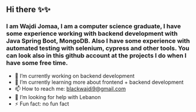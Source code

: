 ## Hi there ✨✨

### I am Wajdi Jomaa, I am a computer science graduate, I have some experience working with backend development with Java Spring Boot, MongoDB. Also I have some experience with automated testing with selenium, cypress and other tools. You can look also in this github account at the projects I do when I have some free time.

- 🔭 I’m currently working on backend development
- 🌱 I’m currently learning more about frontend + backend development
- 📫 How to reach me: blackwajdi9@gmail.com
- 🤔 I’m looking for help with Lebanon
- ⚡ Fun fact: no fun fact


<!--
**wajdiJomaa/wajdiJomaa** is a ✨ _special_ ✨ repository because its `README.md` (this file) appears on your GitHub profile.

Here are some ideas to get you started:

- 🔭 I’m currently working on ...
- 🌱 I’m currently learning ...
- 👯 I’m looking to collaborate on ...
- 🤔 I’m looking for help with ...
- 💬 Ask me about ...
- 📫 How to reach me: ...
- 😄 Pronouns: ...
- ⚡ Fun fact: ...
-->
